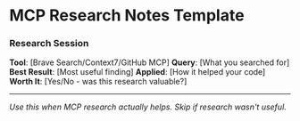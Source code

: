 # MCP Research Notes Template

### Research Session

**Tool**: [Brave Search/Context7/GitHub MCP]
**Query**: [What you searched for]
**Best Result**: [Most useful finding]
**Applied**: [How it helped your code]
**Worth It**: [Yes/No - was this research valuable?]

---
*Use this when MCP research actually helps. Skip if research wasn't useful.*